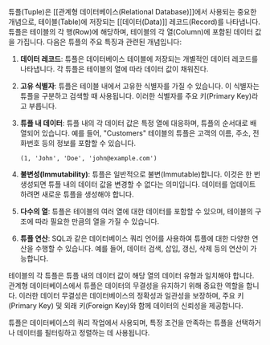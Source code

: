튜플(Tuple)은 [[관계형 데이터베이스(Relational Database)]]에서 사용되는 중요한 개념으로, 테이블(Table)에 저장되는 [[데이터(Data)]] 레코드(Record)를 나타냅니다. 튜플은 테이블의 각 행(Row)에 해당하며, 테이블의 각 열(Column)에 포함된 데이터 값을 가집니다. 다음은 튜플의 주요 특징과 관련된 개념입니다:

1. **데이터 레코드**: 튜플은 데이터베이스 테이블에 저장되는 개별적인 데이터 레코드를 나타냅니다. 각 튜플은 테이블의 열에 따라 데이터 값이 채워진다.

2. **고유 식별자**: 튜플은 테이블 내에서 고유한 식별자를 가질 수 있습니다. 이 식별자는 튜플을 구분하고 검색할 때 사용됩니다. 이러한 식별자를 주요 키(Primary Key)라고 부릅니다.

3. **튜플 내 데이터**: 튜플 내의 각 데이터 값은 특정 열에 대응하며, 튜플의 순서대로 배열되어 있습니다. 예를 들어, "Customers" 테이블의 튜플은 고객의 이름, 주소, 전화번호 등의 정보를 포함할 수 있습니다.

   ```
   (1, 'John', 'Doe', 'john@example.com')
   ```

4. **불변성(Immutability)**: 튜플은 일반적으로 불변(Immutable)합니다. 이것은 한 번 생성되면 튜플 내의 데이터 값을 변경할 수 없다는 의미입니다. 데이터를 업데이트하려면 새로운 튜플을 생성해야 합니다.

5. **다수의 열**: 튜플은 테이블의 여러 열에 대한 데이터를 포함할 수 있으며, 테이블의 구조에 따라 필요한 만큼의 열을 가질 수 있습니다.

6. **튜플 연산**: SQL과 같은 데이터베이스 쿼리 언어를 사용하여 튜플에 대한 다양한 연산을 수행할 수 있습니다. 예를 들어, 데이터 검색, 삽입, 갱신, 삭제 등의 연산이 가능합니다.

테이블의 각 튜플은 튜플 내의 데이터 값이 해당 열의 데이터 유형과 일치해야 합니다. 관계형 데이터베이스에서 튜플은 데이터의 무결성을 유지하기 위해 중요한 역할을 합니다. 이러한 데이터 무결성은 데이터베이스의 정확성과 일관성을 보장하며, 주요 키(Primary Key) 및 외래 키(Foreign Key)와 함께 데이터의 신뢰성을 제공합니다.

튜플은 데이터베이스의 쿼리 작업에서 사용되며, 특정 조건을 만족하는 튜플을 선택하거나 데이터를 필터링하고 정렬하는 데 사용됩니다.